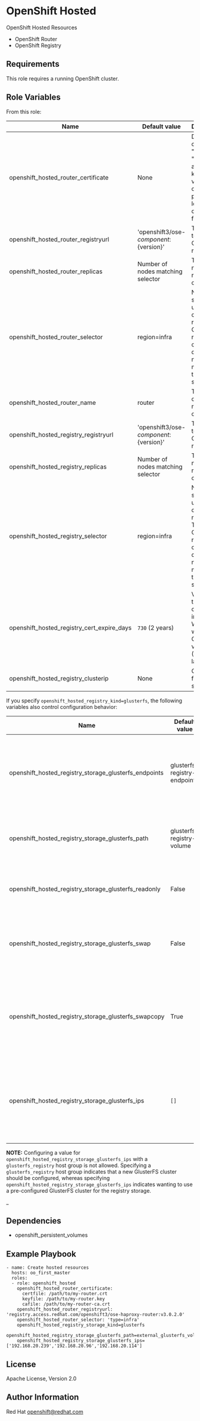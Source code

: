 OpenShift Hosted
================

OpenShift Hosted Resources

* OpenShift Router
* OpenShift Registry

Requirements
------------

This role requires a running OpenShift cluster.

Role Variables
--------------

From this role:

| Name                                  | Default value                            | Description                                                                                                              |
|---------------------------------------|------------------------------------------|--------------------------------------------------------------------------------------------------------------------------|
| openshift_hosted_router_certificate   | None                                     | Dictionary containing "certfile", "keyfile" and "cafile" keys with values containing paths to local certificate files.   |
| openshift_hosted_router_registryurl   | 'openshift3/ose-${component}:${version}' | The image to base the OpenShift router on.                                                                               |
| openshift_hosted_router_replicas      | Number of nodes matching selector        | The number of replicas to configure.                                                                                     |
| openshift_hosted_router_selector      | region=infra                             | Node selector used when creating router. The OpenShift router will only be deployed to nodes matching this selector.     |
| openshift_hosted_router_name          | router                                   | The name of the router to be created.                                                                                    |
| openshift_hosted_registry_registryurl | 'openshift3/ose-${component}:${version}' | The image to base the OpenShift registry on.                                                                             |
| openshift_hosted_registry_replicas    | Number of nodes matching selector        | The number of replicas to configure.                                                                                     |
| openshift_hosted_registry_selector    | region=infra                             | Node selector used when creating registry. The OpenShift registry will only be deployed to nodes matching this selector. |
| openshift_hosted_registry_cert_expire_days | `730` (2 years)                     | Validity of the certificates in days. Works only with OpenShift version 1.5 (3.5) and later.                             |
| openshift_hosted_registry_clusterip   | None                                     | Cluster IP for registry service                                                                                          |

If you specify `openshift_hosted_registry_kind=glusterfs`, the following
variables also control configuration behavior:

| Name                                         | Default value | Description                                                                  |
|----------------------------------------------|---------------|------------------------------------------------------------------------------|
| openshift_hosted_registry_storage_glusterfs_endpoints | glusterfs-registry-endpoints | The name for the Endpoints resource that will point the registry to the GlusterFS nodes
| openshift_hosted_registry_storage_glusterfs_path      | glusterfs-registry-volume    | The name for the GlusterFS volume that will provide registry storage
| openshift_hosted_registry_storage_glusterfs_readonly  | False                        | Whether the GlusterFS volume should be read-only
| openshift_hosted_registry_storage_glusterfs_swap      | False                        | Whether to swap an existing registry's storage volume for a GlusterFS volume
| openshift_hosted_registry_storage_glusterfs_swapcopy  | True                         | If swapping, copy the contents of the pre-existing registry storage to the new GlusterFS volume
| openshift_hosted_registry_storage_glusterfs_ips       | `[]`                         | A list of IP addresses of the nodes of the GlusterFS cluster to use for hosted registry storage

**NOTE:** Configuring a value for
`openshift_hosted_registry_storage_glusterfs_ips` with a `glusterfs_registry`
host group is not allowed. Specifying a `glusterfs_registry` host group
indicates that a new GlusterFS cluster should be configured, whereas
specifying `openshift_hosted_registry_storage_glusterfs_ips` indicates wanting
to use a pre-configured GlusterFS cluster for the registry storage.

_

Dependencies
------------

* openshift_persistent_volumes

Example Playbook
----------------

```
- name: Create hosted resources
  hosts: oo_first_master
  roles:
  - role: openshift_hosted
    openshift_hosted_router_certificate:
      certfile: /path/to/my-router.crt
      keyfile: /path/to/my-router.key
      cafile: /path/to/my-router-ca.crt
    openshift_hosted_router_registryurl: 'registry.access.redhat.com/openshift3/ose-haproxy-router:v3.0.2.0'
    openshift_hosted_router_selector: 'type=infra'
    openshift_hosted_registry_storage_kind=glusterfs
    openshift_hosted_registry_storage_glusterfs_path=external_glusterfs_volume_name
    openshift_hosted_registry_storage_glusterfs_ips=['192.168.20.239','192.168.20.96','192.168.20.114']

```

License
-------

Apache License, Version 2.0

Author Information
------------------

Red Hat openshift@redhat.com
